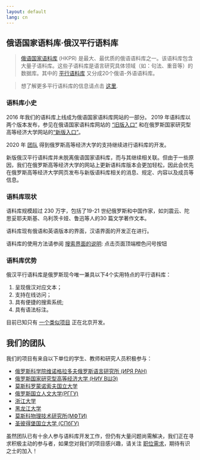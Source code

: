 ```yaml
---
layout: default
lang: cn
---
```


## 俄语国家语料库·俄汉平行语料库
  > [俄语国家语料库](http://www.ruscorpora.ru/new/) (НКРЯ) 是最大、最优质的俄语语料库之一。该语料库包含大量子语料库。这些子语料库是语言研究具体领域（如：句法、重音等）的数据库。其中的 [平行语料库](http://www.ruscorpora.ru/new/search-para-en.html)  又分成20个俄语-外语语料库。
  
  > 想了解更多平行语料库的信息请点击 [这里](https://ruzhcorp.github.io/cn/pages/1_parallel/).

### 语料库小史

2016 年我们的语料库上线成为俄语国家语料库网站的一部分。
2019 年语料库以两个版本发布，参见在俄语国家语料库网站的 [“旧版入口”](http://www.ruscorpora.ru/new/search-para-zh.html) 和在俄罗斯国家研究型高等经济大学网站的[“新版入口”](https://linghub.ru/rnc_parallel_chinese/search)。 

2020 年 [团队](https://studscience.hse.ru/news/348490285.html) 得到俄罗斯高等经济大学的支持继续进行语料库的开发。

新版俄汉平行语料库并未脱离俄语国家语料库，而与其继续相关联。但由于一些原因，我们在俄罗斯高等经济大学的网站上更新语料库版本会更加轻松，因此会优先在俄罗斯高等经济大学网页发布与新版语料库相关的消息、规定、内容以及成员等信息。

### 语料库现状

语料库规模超过 230 万字，包括了19-21 世纪俄罗斯和中国作家，如刘震云、陀思妥耶夫斯基、乌利茨卡娅、鲁迅等人的30 篇文学著作文本。

语料库现有俄语和英语版本的界面，汉语界面的开发正在进行。

语料库的使用方法请参阅 [搜索界面的说明](https://linghub.ru/rnc_parallel_chinese/search): 点击页面顶端橙色问号按钮


### 语料库优势

俄汉平行语料库是俄罗斯现今唯一兼具以下4个实用特点的平行语料库：
  1. 呈现俄汉对应文本；
  2. 支持在线访问；
  3. 具有便捷的搜索系统;
  4. 具有语法标注。

目前已知只有 [一个类似项目](http://rucorpus.cn/) 正在北京开发。


## 我们的团队

我们的项目有来自以下单位的学生、教师和研究人员积极参与：
- [俄罗斯科学院维诺格拉多夫俄罗斯语言研究所 (ИРЯ РАН)](http://www.ruslang.ru/ )
- [俄罗斯国家研究型高等经济大学 (НИУ ВШЭ)](https://admissions.hse.ru/cn/)
- [莫斯科罗蒙诺索夫国立大学](https://www.msu.ru/ch/index.php)
- [俄罗斯国立人文大学(РГГУ)](https://www.rsuh.ru/en/)
- [浙江大学](https://www.zju.edu.cn/english/)
- [黑龙江大学](http://www.hlju.edu.cn/)
- [莫斯科物理技术研究所(МФТИ)](https://mipt.ru/english/ )
- [圣彼得堡国立大学 (СПбГУ)](https://chinese.spbu.ru/)

虽然团队已有十余人参与语料库开发工作，但仍有大量问题尚需解决，我们正在寻求积极主动的参与者，如果您对我们的项目感兴趣，请关注 [职位需求](https://ruzhcorp.github.io/cn/pages/3_vacancy/)，期待有识之士的加入！
